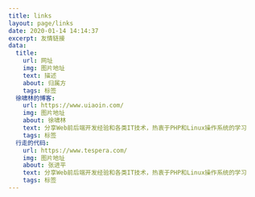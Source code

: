 ```yaml
---
title: links
layout: page/links
date: 2020-01-14 14:14:37
excerpt: 友情链接
data:
  title:
    url: 网址
    img: 图片地址
    text: 描述
    about: 归属方
    tags: 标签
  徐啸林的博客:
    url: https://www.uiaoin.com/
    img: 图片地址
    about: 徐啸林
    text: 分享Web前后端开发经验和各类IT技术，热衷于PHP和Linux操作系统的学习
    tags: 标签
  行走的代码:
    url: https://www.tespera.com/
    img: 图片地址
    about: 张进平
    text: 分享Web前后端开发经验和各类IT技术，热衷于PHP和Linux操作系统的学习
    tags: 标签
---
```

